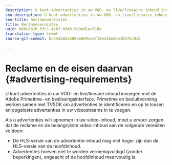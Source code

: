 ```yaml
---
description: U kunt advertenties in uw VOD- en live/lineaire inhoud invoegen met de Adobe Primetime- en beslissingsinterface. Primetime en besluitvorming werken samen met TVSDK om advertenties te identificeren en op te lossen en opgeloste advertenties in uw videostreams in te voegen.
seo-description: U kunt advertenties in uw VOD- en live/lineaire inhoud invoegen met de Adobe Primetime- en beslissingsinterface. Primetime en besluitvorming werken samen met TVSDK om advertenties te identificeren en op te lossen en opgeloste advertenties in uw videostreams in te voegen.
seo-title: Reclamevereisten
title: Reclamevereisten
uuid: b68c8b1b-5fc1-4e6f-b640-9e9ad1ac61da
translation-type: tm+mt
source-git-commit: bc35da8b258056809ceaf18e33bed631047bc81b

---
```



# Reclame en de eisen daarvan {#advertising-requirements}

U kunt advertenties in uw VOD- en live/lineaire inhoud invoegen met de Adobe Primetime- en beslissingsinterface. Primetime en besluitvorming werken samen met TVSDK om advertenties te identificeren en op te lossen en opgeloste advertenties in uw videostreams in te voegen.

<!--<a id="section_282A8000A8BF4860A24F0D3F1A19BC9E"></a>-->

Als u advertenties wilt opnemen in uw video-inhoud, moet u ervoor zorgen dat de reclame en de belangrijkste video-inhoud aan de volgende vereisten voldoen:

* De HLS-versie van de advertentie-inhoud mag niet hoger zijn dan de HLS-versie van de hoofdinhoud.
* Advertenties hoeven niet te worden vermenigvuldigd (zonder beperkingen), ongeacht of de hoofdinhoud meervoudig is.